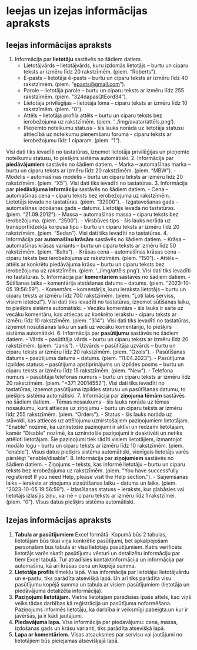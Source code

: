 # Ieejas un izejas informācijas apraksts
## Ieejas informācijas apraksts

1. Informācija par **lietotāju** sastāvēs no šādiem datiem.
    - Lietotājvārds – lietotājvārds, kuru izdomās lietotājs – burtu un ciparu teksts ar izmēru līdz 20 rakstzīmēm.  (piem. “Roberts”).
    - Ē-pasts – lietotāja ē-pasts – burtu un ciparu teksts ar izmēru līdz 40 rakstzīmēm. (piem. “epasts@gmail.com”).
    - Parole – lietotāja parole – burtu un ciparu teksts ar izmēru līdz 255 rakstzīmēm. (piem. “324dapasQtEord34”).
    - Lietotāja privilēģijas – lietotāja loma – ciparu teksts ar izmēru līdz 10 rakstzīmēm. (piem. “0”).
    - Attēls – lietotāja profila attēls – burtu un ciparu teksts bez ierobežojuma uz rakstzīmēm. (piem. ‘../img/avatar/attēls.png’). 
    - Pieņemto noteikumu statuss - šis lauks norāda uz lietotāja statusu attiecībā uz noteikumu pieņemšanu forumā - ciparu teksts ar ierobežojumu līdz 1 ciparam. (piem. “1”).
    
 Visi dati tiks ievadīti no tastatūras, izņemot lietotāja privilēģijas un pieņemto noteikumu statusu, to piešķirs sistēma automātiski.
2. Informācija par **piedāvājumiem** sastāvēs no šādiem datiem.
    - Marka – automašīnas marka – burtu un ciparu teksts ar izmēru līdz 20 rakstzīmēm. (piem. “MBW”).
    - Modelis – automašīnas modelis – burtu un ciparu teksts ar izmēru līdz 20 rakstzīmēm. (piem. “X5”).
 Visi dati tiks ievadīti no tastatūras.
3. Informācija par **piedāvājuma informāciju** sastāvēs no šādiem datiem.
    - Cena – automašīnas cena – ciparu teksts bez ierobežojuma uz rakstzīmēm. Lietotājs ievada no tastatūras. (piem. “32000”).
    - Izgatavošanas gads – automašīnas izdošanas gads – datums. Lietotājs ievada no tastatūras. (piem. “21.09.2012”).
    - Massa – automašīnas massa – ciparu teksts bez ierobežojuma. (piem. “2500”).
    - Virsbūves tips - šis lauks norāda uz transportlīdzekļa korpusa tipu - burtu un ciparu teksts ar izmēru līdz 20 rakstzīmēm. (piem. “Sedan”).
 Visi dati tiks ievadīti no tastatūras.
4. Informācija par **automašīnu krāsām** sastāvēs no šādiem datiem.
    - Krāsa – automašīnas krāsas variants – burtu un ciparu teksts ar izmēru līdz 50 rakstzīmēm. (piem. “Balts”).
    - Krāsas cena – automašīnas krāsas cena – ciparu teksts bez ierobežojuma uz rakstzīmēm. (piem. “150”).
    - Attēls – attēls ar konkrētu piedāvājuma krāsu – burtu un ciparu teksts bez ierobežojuma uz rakstzīmēm.  (piem. ‘../img/attēls.png’).
 Visi dati tiks ievadīti no tastatūras.
5. Informācija par **komentāriem** sastāvēs no šādiem datiem.
    - Sūtīšanas laiks – komentārija atstāšanas datums – datums. (piem. “2023-10-05 19:56:59”).
    - Komentārs – komentārijs, kuru ieraksta lietotājs – burtu un ciparu teksts ar izmēru līdz 700 rakstzīmēm. (piem. “Ļoti labs serviss, visiem ieteicu!”).
    Visi dati tiks ievadīti no tastatūras, izņemot sūtīšanas laiku, to piešķirs sistēma automātiski.
    - Vecāku komentārs - šis lauks ir saite uz vecāku komentāru, kas attiecas uz konkrēto ierakstu - ciparu teksts ar izmēru līdz 10 rakstzīmēm. (piem. “314”).
 Visi dati tiks ievadīti no tastatūras, izņemot nosūtīšanas laiku un saiti uz vecāku komentāriju, to piešķirs sistēma automātiski.
6. Informācija par **pasūtijumu** sastāvēs no šādiem datiem.
    - Vārds – pasūtītāja vārds – burtu un ciparu teksts ar izmēru līdz 20 rakstzīmēm. (piem. “Janis”).
    - Uzvārds – pasūtītāja uzvārds – burtu un ciparu teksts ar izmēru līdz 20 rakstzīmēm. (piem. “Ozols”).
    - Pasūtīšanas datums – pasūtijuma datums – datums. (piem. “11.04.2023”).
    - Pasūtījuma izpildes statuss – pasūtijuma apstiprinājums un izpildes posms – burtu un ciparu teksts ar izmēru līdz 15 rakstzīmēm. (piem. “New”).
    - Telefona numurs – pasūtītāja telefonas numurs – burtu un ciparu teksts ar izmēru līdz 20 rakstzīmēm. (piem. “+371 20014552”).
 Visi dati tiks ievadīti no tastatūras, izņemot pasūtījuma izpildes statusu un pasūtīšanas datumu, to piešķirs sistēma automātiski.
7. Informācija par **ziņojuma tēmām** sastāvēs no šādiem datiem.
    - Tēmas nosaukums - šis lauks norāda uz tēmas nosaukumu, kurš attiecas uz ziņojumu - burtu un ciparu teksts ar izmēru līdz 255 rakstzīmēm. (piem. “Orders”).
    - Status - šis lauks norāda uz stāvokli, kas attiecas uz attēlojumu uznirstošajiem paziņojumiem lietotājam. "Enable" nozīmē, ka uznirstošie paziņojumi ir aktīvi un redzami lietotājam, kamēr "Disable" nozīmē, ka uznirstošie paziņojumi ir deaktivēti un netiks attēloti lietotājam. Šie paziņojumi tiek rādīti visiem lietotājiem, izmantojot modālo logu - burtu un ciparu teksts ar izmēru līdz 10 rakstzīmēm. (piem. “enable”).
 Visus datus piešķirs sistēma automātiski, vienīgais lietotājs varēs pārslēgt "enable/disable".
8. Informācija par **ziņojumiem** sastāvēs no šādiem datiem.
    - Ziņojums – teksts, kas informē lietotāju – burtu un ciparu teksts bez ierobežojuma uz rakstzīmēm. (piem. “You have successfully registered! If you need Help, please visit the Help section.”).
    - Saņemšanas laiks – ieraksts ar ziņojuma aizsūtīšanas laiku – datums un laiks. (piem. “2023-10-05 19:56:59”).
    - Izlasīšanas statuss – ieraksts, kur glabāsies vai lietotājs izlasījis ziņu, vai nē – ciparu teksts ar izmēru līdz 1 rakstzīmei. (piem. “0”).
 Visus datus piešķirs sistēma automātiski.

## Izejas informācijas apraksts

1. **Tabula ar pasūtījumiem** Excel formātā. Kopumā būs 2 tabulas, lietotājam būs tikai viņa konkrētie pasūtījumi, bet apkalpojošam personālam būs tabula ar visu lietotāju pasūtījumiem. Katrs verificēts lietotājs varēs skatīt pasūtījumu vēsturi un detalizētu informāciju par tiem Excel tabulā. Tur atradīsies kontaktinformācija un informācija par automašīnu, kā arī krāsas cena un kopējā summa.
2. **Lietotāja profils** tīmekļu lapā. Visa informācija par lietotāju: lietotājvārdu un e-pastu, tiks parādīta atsevišķā lapā. Un arī tiks parādīta visu pasūtījumu kopējā summa un tabula ar visiem pasūtījumiem (lietotāja un piedāvājuma detalizēta informācija).
3. **Paziņojumi lietotājam.** Vietnē lietotājam parādīsies īpašs attēls, kad viņš veiks tādas darbības kā reģistrācija un pasūtījuma noformēšana. Paziņojums informēs lietotāju, ka darbība ir veiksmīgi pabeigta.un kur ir jāvēršās, ja ir kādi jautājumi.
4. **Piedavājuma lapa.** Visa informācija par piedavājumu: cena, massa, izdošanas gads un krāsu varianti, tiks parādīta atsevišķā lapā.
5. **Lapa ar komentāriem.** Visas atsauksmes par servisu vai jautājumi no lietotājiem būs pieiejamas atsevišķajā lapā.